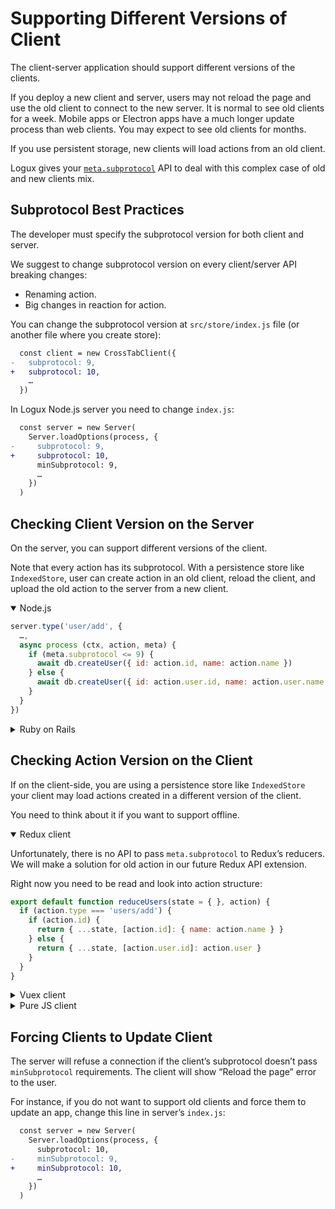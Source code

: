 # Supporting Different Versions of Client

The client-server application should support different versions of the clients.

If you deploy a new client and server, users may not reload the page and use the old client to connect to the new server. It is normal to see old clients for a week. Mobile apps or Electron apps have a much longer update process than web clients. You may expect to see old clients for months.

If you use persistent storage, new clients will load actions from an old client.

Logux gives your [`meta.subprotocol`](../guide/concepts/subprotocol.md) API to deal with this complex case of old and new clients mix.


## Subprotocol Best Practices

The developer must specify the subprotocol version for both client and server.

We suggest to change subprotocol version on every client/server API breaking changes:

* Renaming action.
* Big changes in reaction for action.

You can change the subprotocol version at `src/store/index.js` file (or another file where you create store):

```diff
  const client = new CrossTabClient({
-   subprotocol: 9,
+   subprotocol: 10,
    …
  })
```

In Logux Node.js server you need to change `index.js`:

```diff
  const server = new Server(
    Server.loadOptions(process, {
-     subprotocol: 9,
+     subprotocol: 10,
      minSubprotocol: 9,
      …
    })
  )
```

[Semantic Versioning]: https://semver.org/


## Checking Client Version on the Server

On the server, you can support different versions of the client.

Note that every action has its subprotocol. With a persistence store like `IndexedStore`, user can create action in an old client, reload the client, and upload the old action to the server from a new client.

<details open><summary>Node.js</summary>

```js
server.type('user/add', {
  …,
  async process (ctx, action, meta) {
    if (meta.subprotocol <= 9) {
      await db.createUser({ id: action.id, name: action.name })
    } else {
      await db.createUser({ id: action.user.id, name: action.user.name })
    }
  }
})
```

</details>
<details><summary>Ruby on Rails</summary>

```ruby
# app/logux/actions/users.rb
module Channels
  class Users < Logux::ChannelController
    def add
      user = if meta.subprotocol <= 9
        User.new(id: action[:id], name: action[:name])
      else
        User.new(id: action[:user][:id], name: action[:user][:name])
      end
      user.save!
    end
  end
end
```

</details>


## Checking Action Version on the Client

If on the client-side, you are using a persistence store like `IndexedStore` your client may load actions created in a different version of the client.

You need to think about it if you want to support offline.

<details open><summary>Redux client</summary>

Unfortunately, there is no API to pass `meta.subprotocol` to Redux’s reducers. We will make a solution for old action in our future Redux API extension.

Right now you need to be read and look into action structure:

```js
export default function reduceUsers(state = { }, action) {
  if (action.type === 'users/add') {
    if (action.id) {
      return { ...state, [action.id]: { name: action.name } }
    } else {
      return { ...state, [action.user.id]: action.user }
    }
  }
}
```

</details>
<details><summary>Vuex client</summary>

Unfortunately, there is no API to pass `meta.subprotocol` to Vuex mutations. We will make a solution for old action in our future Vuex API extension.

Right now you need to be read and look into action structure:

```js
export default {
  …
  'users/add': (state, action) => {
    if (action.id) {
      return { ...state.users, [action.id]: { name: action.name } }
    } else {
      return { ...state.users, [action.user.id]: action.user }
    }
  }
}
```

</details>
<details><summary>Pure JS client</summary>

```js
client.type('users/add', (action, meta) => {
  if (meta.subprotocol <= 9) {
    users.add({ id: action.id, name: action.name })
  } else {
    users.add({ action.user })
  }
})
```

</details>


## Forcing Clients to Update Client

The server will refuse a connection if the client’s subprotocol doesn’t pass `minSubprotocol` requirements. The client will show “Reload the page” error to the user.

For instance, if you do not want to support old clients and force them to update an app, change this line in server’s `index.js`:

```diff
  const server = new Server(
    Server.loadOptions(process, {
      subprotocol: 10,
-     minSubprotocol: 9,
+     minSubprotocol: 10,
      …
    })
  )
```
